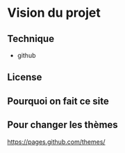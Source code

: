 # Vision du projet

## Technique
- github

## License

## Pourquoi on fait ce site

## Pour changer les thèmes

https://pages.github.com/themes/